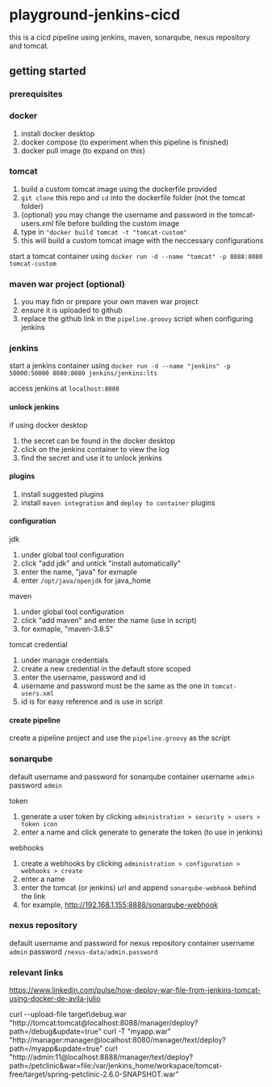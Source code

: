 # playground-jenkins-cicd

this is a cicd pipeline using jenkins, maven, sonarqube, nexus repository and tomcat.

## getting started

### prerequisites

### docker

1. install docker desktop
2. docker compose (to experiment when this pipeline is finished)
3. docker pull image (to expand on this)

### tomcat

1. build a custom tomcat image using the dockerfile provided
2. `git clone` this repo and `cd` into the dockerfile folder (not the tomcat folder)
3. (optional) you may change the username and password in the tomcat-users.xml file before building the custom image
4. type in `"docker build tomcat -t "tomcat-custom"`
5. this will build a custom tomcat image with the neccessary configurations

start a tomcat container using
`docker run -d --name "tomcat" -p 8888:8080 tomcat-custom`

### maven war project (optional)

1. you may fidn or prepare your own maven war project
2. ensure it is uploaded to github
3. replace the github link in the `pipeline.groovy` script when configuring jenkins

### jenkins

start a jenkins container using
`docker run -d --name "jenkins" -p 50000:50000 8080:8080 jenkins/jenkins:lts`

access jenkins at `localhost:8080`

#### unlock jenkins

if using docker desktop
1. the secret can be found in the docker desktop
2. click on the jenkins container to view the log
3. find the secret and use it to unlock jenkins

#### plugins

1. install suggested plugins
2. install `maven integration` and `deploy to container` plugins

#### configuration

jdk
1. under global tool configuration
2. click "add jdk" and untick "install automatically"
3. enter the name, "java" for exmaple
4. enter `/opt/java/openjdk` for java_home

maven
1. under global tool configuration
2. click "add maven" and enter the name (use in script)
3. for exmaple, "maven-3.8.5"

tomcat credential
1. under manage credentials
2. create a new credential in the default store scoped
3. enter the username, password and id
4. username and password must be the same as the one in `tomcat-users.xml`
5. id is for easy reference and is use in script

#### create pipeline

create a pipeline project and use the `pipeline.groovy` as the script

### sonarqube

default username and password for sonarqube container
username `admin`
password `admin`

token
1. generate a user token by clicking `administration > security > users > token icon`
2. enter a name and click generate to generate the token (to use in jenkins)

webhooks
1. create a webhooks by clicking `administration > configuration > webhooks > create`
2. enter a name
3. enter the tomcat (or jenkins) url and append `sonarqube-webhook` behind the link
4. for example, http://192.168.1.155:8888/sonarqube-webhook

### nexus repository

default username and password for nexus repository container
username `admin`
password `/nexus-data/admin.password`

### relevant links
https://www.linkedin.com/pulse/how-deploy-war-file-from-jenkins-tomcat-using-docker-de-avila-julio

curl --upload-file target\debug.war "http://tomcat:tomcat@localhost:8088/manager/deploy?path=/debug&update=true"
curl -T "myapp.war" "http://manager:manager@localhost:8080/manager/text/deploy?path=/myapp&update=true"
curl "http://admin:11@localhost:8888/manager/text/deploy?path=/petclinic&war=file:/var/jenkins_home/workspace/tomcat-free/target/spring-petclinic-2.6.0-SNAPSHOT.war"